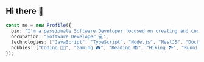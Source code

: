 ## Hi there 👋

```typescript
const me = new Profile({
  bio: "I'm a passionate Software Developer focused on creating and continuously learning new technologies 🚀",
  occupation: "Software Developer 💻",
  technologies: ["JavaScript", "TypeScript", "Node.js", "NestJS", "Docker", "Linux"],
  hobbies: ["Coding 🧑‍💻", "Gaming 🎮", "Reading 📚", "Hiking 🏞️", "Running 🏃‍♂️"]
});
```

<!--
**cierzos/cierzos** is a ✨ _special_ ✨ repository because its `README.md` (this file) appears on your GitHub profile.

Here are some ideas to get you started:

- 🔭 I’m currently working on ...
- 🌱 I’m currently learning ...
- 👯 I’m looking to collaborate on ...
- 🤔 I’m looking for help with ...
- 💬 Ask me about ...
- 📫 How to reach me: ...
- 😄 Pronouns: ...
- ⚡ Fun fact: ...
-->
